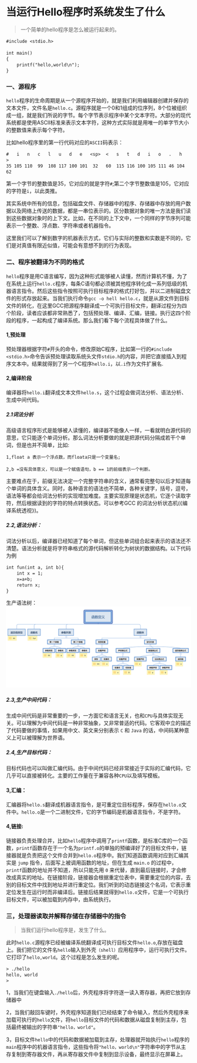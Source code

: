 # 当运行Hello程序时系统发生了什么

> 一个简单的hello程序是怎么被运行起来的。


```
#include <stdio.h>

int main()
{
    printf("hello,world\n");
}
```

### 一、源程序
`hello`程序的生命周期是从一个源程序开始的，就是我们利用编辑器创建并保存的文本文件，文件名是`hello.c`。源程序就是一个0和1组成的位序列，8个位被组织成一组，就是我们所说的字节。每个字节表示程序中某个文本字符。大部分的现代系统都是使用ASCII标准来表示文本字符，这种方式实际就是用唯一的单字节大小的整数值来表示每个字符。

比如hello程序里的第一行代码对应的`ASCII`码表示：
    
```
#   i   n   c   l   u   d   e   <sp>  <   s   t   d   i   o   .   h   >
35 105 110  99  108 117 100 101  32   60  115 116 100 105 111 46 104 62   

```
    
第一个字节的整数值是35，它对应的就是字符`#`;第二个字节整数值是105，它对应的字符是`i`，以此类推。

其实系统中所有的信息，包括磁盘文件、存储器中的程序、存储器中存放的用户数据以及网络上传送的数据，都是一串位表示的。区分数据对象的唯一方法是我们读到这些数据对象时的上下文。比如，在不同的上下文中，一个同样的字节序列可能表示一个整数、浮点数、字符串或者机器指令。

这里我们可以了解到数字的机器表示方式，它们与实际的整数和实数是不同的，它们是对真值有限近似值，可能会有意想不到的行为表现。

### 二、程序被翻译为不同的格式

`hello`程序是用C语言编写，因为这种形式能够被人读懂，然而计算机不懂，为了在系统上运行`hello.c`程序，每条C语句都必须被其他程序转化成一系列低级的机器语言指令。然后这些指令按照可执行目标程序的格式打好包，并以二进制磁盘文件的形式存放起来。当我们执行命令`gcc -o hell hello.c`，就是从源文件到目标文件的转化，在这里GCC把源程序翻译成一个可执行目标文件，翻译过程分为四个阶段，读者应该都非常熟悉了，包括预处理、编译、汇编，链接。执行这四个阶段的程序，一起构成了编译系统。那么我们看下每个流程具体做了什么。

#### 1,预处理
预处理器根据字符`#`开头的命令，修改原始C程序，比如第一行的`#include <stdio.h>`命令告诉预处理读取系统头文件`stdio.h`的内容，并把它直接插入到程序文本中。结果就得到了另一个C程序`hello.i`，以`.i`作为文件扩展名.

#### 2,编译阶段
编译器将`hello.i`翻译成文本文件`hello.s`，这个过程会做词法分析、语法分析、生成中间代码。
##### 2.1词法分析
高级语言程序形式是能够被人读懂的，编译器不能像人一样，一看就明白源代码的意思，它只能逐个单词分析。那么词法分析要做的就是把源代码分隔成若干个单词，但是也并不简单，比如:

```
1,float a 表示一个浮点数，而floata只是一个变量名;

2,b =没有具体意义，可以是一个赋值语句，b == 1的前缀表示一个判断。

```
主要难点在于，前缀无法决定一个完整字符串的含义，通常看完整句以后才知道每个单词的具体含义。同时，各种语言的语法也不简单，各种关键字，括号，逗号，语法等等都会给词法分析的实现增加难度。主要实现原理是状态机，它逐个读取字符，然后根据读到的字符的特点转换状态。可以参考GCC 的词法分析状态机(《编译系统透视》)。


##### 2.2,语法分析：
词法分析以后，编译器已经知道了每个单词，但这些单词组合起来表示的语法还不清楚。语法分析就是将字符串格式的源代码解析转化为树状的数据结构。以下代码为例

```
int fun(int a, int b){
    int x = 1;
    x=a+b;
    return x;
}
```
生产语法树：
<img src="./1.1.png" alt="图1.1" title="图1.1" width="700"/>

##### 2.3,生产中间代码：

生成中间代码是非常重要的一步，一方面它和语言无关，也和`CPU`与具体实现无关。可以理解为中间代码是一种非常抽象，又非常普适的代码。它客观中立的描述了代码要做的事情，如果用中文、英文来分别表示 `C` 和 `Java` 的话，中间码某种意义上可以被理解为世界语。

##### 2.4,生产目标代码：
目标代码也可以叫做汇编代码。由于中间代码已经非常接近于实际的汇编代码，它几乎可以直接被转化。主要的工作量在于兼容各种`CPU`以及填写模板。

#### 3,汇编：
汇编器将`hello.s`翻译成机器语言指令，是可重定位目标程序，保存在`hello.o`文件中。`hello.o`是一个二进制文件，它的字节编码是机器语言指令，不是字符。

#### 4,链接:
链接器负责处理合并，比如`hello`程序中调用了`printf`函数，是标准C库的一个函数，`printf`函数存在于一个名为`printf.o`的单独的预编译好了的目标文件中，链接器就是负责把这个文件合并到`hello.o`程序中。我们知道函数调用对应到汇编其实是 `jump` 指令，后面写上被调用函数的地址，但在生成 `main.o` 的过程中，`printf`函数的地址并不知道，所以只能先用 `0` 来代替，直到最后链接时，才会修改成真实的地址。在链接阶段，链接器会根据重定位表中，需要重定位的内容，去别的目标文件中找到地址并进行重定位。我们听到的动态链接这个名词，它表示重定位发生在运行时而非编译后。链接后结果就得到`hello.o`文件，它是一个可执行目标文件，可以被加载到内存中，由系统执行。

### 三，处理器读取并解释存储在存储器中的指令
>当我们运行hello程序是，发生了什么。

此时`hello.c`源程序已经被编译系统翻译成可执行目标文件`hello.o`,存放在磁盘上。我们把它的文件名`hello`输入到外壳`（shell）`应用程序中，运行可执行文件。它打印了`hello,world`。这个过程是怎么发生的呢。

```
> ./hello
hello, world
> 
```
1，当我们在键盘输入`./hello`后，外壳程序将字符逐一读入寄存器，再把它放到存储器中

2，当我们敲回车键时，外壳程序知道我们已经结束了命令输入，然后外壳程序来加载可执行的`hello`文件，将`hello`目标文件的代码和数据从磁盘复制到主存，包括最终被输出的字符串`"hello，world"`。

3，目标文件`hello`中的代码和数据被加载到主存，处理器就开始执行`hello`程序的`main`程序中的机器语言指令，这些指令将`"hello，world\n"`字符串中的字节从主存复制到寄存器文件，再从寄存器文件中复制到显示设备，最终显示在屏幕上。